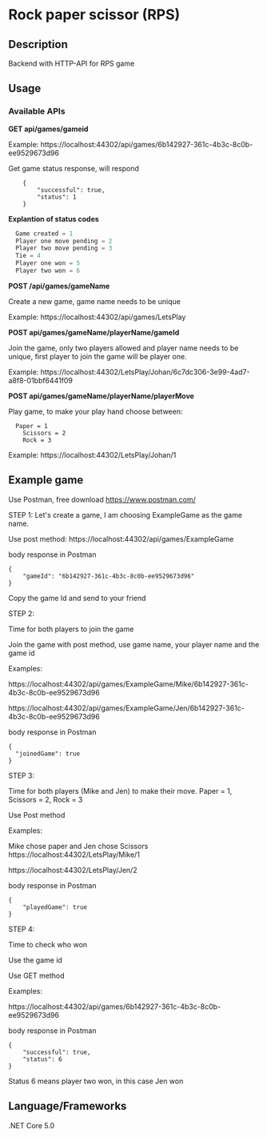 # Rock paper scissor (RPS)

## Description

Backend with HTTP-API for RPS game

## Usage
### Available APIs

**GET api/games/gameid**

Example: https://localhost:44302/api/games/6b142927-361c-4b3c-8c0b-ee9529673d96

Get game status response, will respond
```postman
	{
    	"successful": true,
    	"status": 1
	}
```
  **Explantion of status codes**
```js
  Game created = 1	
  Player one move pending = 2
  Player two move pending = 3
  Tie = 4
  Player one won = 5
  Player two won = 6
```

**POST /api/games/gameName**
  
  Create a new game, game name needs to be unique

  Example: https://localhost:44302/api/games/LetsPlay
  
**POST api/games/gameName/playerName/gameId**
  
  Join the game, only two players allowed and player name needs to be unique, first player to join the game will be player one.
  
  Example: https://localhost:44302/LetsPlay/Johan/6c7dc306-3e99-4ad7-a8f8-01bbf6441f09

**POST api/games/gameName/playerName/playerMove**

  Play game, to make your play hand choose between:

```
  Paper = 1
	Scissors = 2
	Rock = 3
```
 Example: https://localhost:44302/LetsPlay/Johan/1

## Example game

Use Postman, free download https://www.postman.com/

STEP 1:
Let's create a game, I am choosing ExampleGame as the game name.

Use post method:
https://localhost:44302/api/games/ExampleGame 

body response in Postman
```postman
{
    "gameId": "6b142927-361c-4b3c-8c0b-ee9529673d96"
}
```

Copy the game Id and send to your friend


STEP 2:

Time for both players to join the game

Join the game with post method, use game name, your player name and the game id

Examples: 

https://localhost:44302/api/games/ExampleGame/Mike/6b142927-361c-4b3c-8c0b-ee9529673d96 

https://localhost:44302/api/games/ExampleGame/Jen/6b142927-361c-4b3c-8c0b-ee9529673d96 

body response in Postman
```postman
{
  "joinedGame": true
}
```


STEP 3:

Time for both players (Mike and Jen) to make their move.
Paper = 1, Scissors = 2, Rock = 3

Use Post method

Examples:

Mike chose paper and Jen chose Scissors
https://localhost:44302/LetsPlay/Mike/1

https://localhost:44302/LetsPlay/Jen/2

body response in Postman
```postman
{
    "playedGame": true
}
```

STEP 4:

Time to check who won

Use the game id

Use GET method

Examples:

https://localhost:44302/api/games/6b142927-361c-4b3c-8c0b-ee9529673d96

body response in Postman
```postman
{
    "successful": true,
    "status": 6
}
```

Status 6 means player two won, in this case Jen won



## Language/Frameworks
.NET Core 5.0